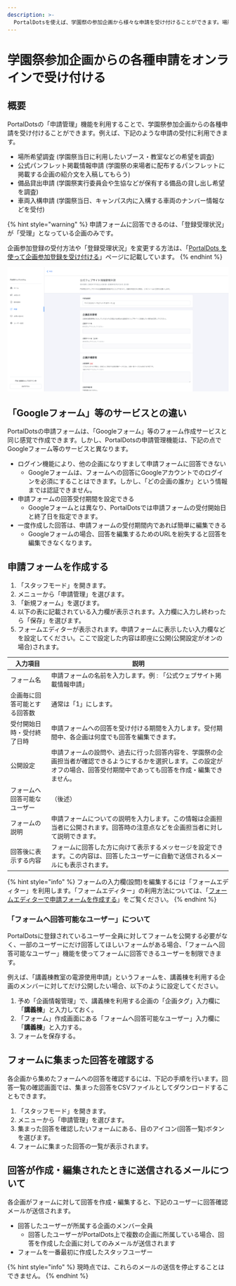 ```yaml
---
description: >-
  PortalDotsを使えば、学園祭の参加企画から様々な申請を受け付けることができます。場所希望調査、公式パンフレット掲載情報申請、備品貸出申請などをオンラインフォームで受付できます。
---
```


# 学園祭参加企画からの各種申請をオンラインで受け付ける

## 概要

PortalDotsの「申請管理」機能を利用することで、学園祭参加企画からの各種申請を受け付けることができます。例えば、下記のような申請の受付に利用できます。

* 場所希望調査 (学園祭当日に利用したいブース・教室などの希望を調査)
* 公式パンフレット掲載情報申請 (学園祭の来場者に配布するパンフレットに掲載する企画の紹介文を入稿してもらう)
* 備品貸出申請 (学園祭実行委員会や生協などが保有する備品の貸し出し希望を調査)
* 車両入構申請 (学園祭当日、キャンパス内に入構する車両のナンバー情報などを受付)

{% hint style="warning" %}
申請フォームに回答できるのは、「登録受理状況」が「受理」となっている企画のみです。

企画参加登録の受付方法や「登録受理状況」を変更する方法は、「[PortalDots を使って企画参加登録を受け付ける](circle-registration.md)」ページに記載しています。
{% endhint %}

![PortalDotsで作成できる申請フォームの例](../.gitbook/assets/form.png)

## 「Googleフォーム」等のサービスとの違い

PortalDotsの申請フォームは、「Googleフォーム」等のフォーム作成サービスと同じ感覚で作成できます。しかし、PortalDotsの申請管理機能は、下記の点でGoogleフォーム等のサービスと異なります。

* ログイン機能により、他の企画になりすまして申請フォームに回答できない
  * Googleフォームは、フォームへの回答にGoogleアカウントでのログインを必須にすることはできます。しかし、「どの企画の誰か」という情報までは認証できません。
* 申請フォームの回答受付期間を設定できる
  * Googleフォームとは異なり、PortalDotsでは申請フォームの受付開始日と終了日を指定できます。
* 一度作成した回答は、申請フォームの受付期間内であれば簡単に編集できる
  * Googleフォームの場合、回答を編集するためのURLを紛失すると回答を編集できなくなります。

## 申請フォームを作成する

1. 「スタッフモード」を開きます。
2. メニューから「申請管理」を選びます。
3. 「新規フォーム」を選びます。
4. 以下の表に記載されている入力欄が表示されます。入力欄に入力し終わったら「保存」を選びます。
5. フォームエディターが表示されます。申請フォームに表示したい入力欄などを設定してください。ここで設定した内容は即座に公開(公開設定がオンの場合)されます。

| 入力項目           | 説明                                                                                       |
| -------------- | ---------------------------------------------------------------------------------------- |
| フォーム名          | 申請フォームの名前を入力します。例 : 「公式ウェブサイト掲載情報申請」                                                     |
| 企画毎に回答可能とする回答数 | 通常は「1」にします。                                                                              |
| 受付開始日時・受付終了日時  | 申請フォームへの回答を受け付ける期間を入力します。受付期間中、各企画は何度でも回答を編集できます。                                        |
| 公開設定           | 申請フォームの設問や、過去に行った回答内容を、学園祭の企画担当者が確認できるようにするかを選択します。この設定がオフの場合、回答受付期間中であっても回答を作成・編集できません。 |
| フォームへ回答可能なユーザー | （後述）                                                                                     |
| フォームの説明        | 申請フォームについての説明を入力します。この情報は企画担当者に公開されます。回答時の注意点などを企画担当者に対して説明できます。                         |
| 回答後に表示する内容        | フォームに回答した方に向けて表示するメッセージを設定できます。この内容は、回答したユーザーに自動で送信されるメールにも表示されます。                         |

{% hint style="info" %}
フォームの入力欄(設問)を編集するには「フォームエディター」を利用します。「フォームエディター」の利用方法については、「[フォームエディターで申請フォームを作成する](../advanced/form-editor.md)」をご覧ください。
{% endhint %}

### 「フォームへ回答可能なユーザー」について

PortalDotsに登録されているユーザー全員に対してフォームを公開する必要がなく、一部のユーザーにだけ回答してほしいフォームがある場合、「フォームへ回答可能なユーザー」機能を使ってフォームに回答できるユーザーを制限できます。

例えば、「講義棟教室の電源使用申請」というフォームを、講義棟を利用する企画のメンバーに対してだけ公開したい場合、以下のように設定してください。

1. 予め「企画情報管理」で、講義棟を利用する企画の「企画タグ」入力欄に「**講義棟**」と入力しておく。
2. 「フォーム」作成画面にある「フォームへ回答可能なユーザー」入力欄に「**講義棟**」と入力する。
3. フォームを保存する。

## フォームに集まった回答を確認する

各企画から集めたフォームへの回答を確認するには、下記の手順を行います。回答一覧の確認画面では、集まった回答をCSVファイルとしてダウンロードすることもできます。

1. 「スタッフモード」を開きます。
2. メニューから「申請管理」を選びます。
3. 集まった回答を確認したいフォームにある、目のアイコン(回答一覧)ボタンを選びます。
4. フォームに集まった回答の一覧が表示されます。

## 回答が作成・編集されたときに送信されるメールについて

各企画がフォームに対して回答を作成・編集すると、下記のユーザーに回答確認メールが送信されます。

* 回答したユーザーが所属する企画のメンバー全員
  * 回答したユーザーがPortalDots上で複数の企画に所属している場合、回答を作成した企画に対してのみメールが送信されます
* フォームを一番最初に作成したスタッフユーザー

{% hint style="info" %}
現時点では、これらのメールの送信を停止することはできません。
{% endhint %}
